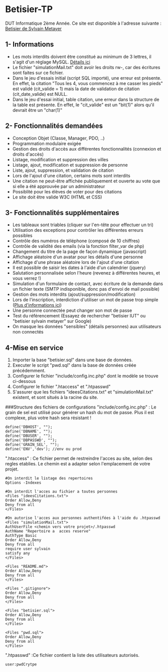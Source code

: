 # Betisier-TP

DUT Informatique 2ème Année. Ce site est disponible à l'adresse suivante : [Betisier de Sylvain Metayer](http://www.betisier.sylvainmetayer.fr)


## 1- Informations
- Les mots interdits doivent être constitué au minimum de 3 lettres, il s'agit d'un réglage MySQL. [Détails ici](http://stackoverflow.com/a/17797003)
- Le fichier "simulationMail.txt" doit avoir les droits rw-, car des écritures sont faites sur ce fichier.
- Dans le jeu d'essais initial (script SQL importé), une erreur est présente. En effet, la citation "Tous les 4, vous commencez à me casser les pieds" est validé (cit_valide = 1) mais la date de validation de citation (cit_date_valide) est NULL.
- Dans le jeu d'essai initial, table citation, une erreur dans la structure de la table est présente. En effet, le "cit_valide" est un "bit(1)" alors qu'il devrait être un "char(1)"

## 2- Fonctionnalités demandées
- Conception Objet (Classe, Manager, PDO, ..)
- Programmation modulaire exigée
- Gestion des droits d'accès aux différentes fonctionnalités (connexion et droits d'accès)
- Listage, modification et suppression des villes
- Listage, ajout, modification et suppression de personne
- Liste, ajout, suppression, et validation de citation
- Lors de l'ajout d'une citation, certains mots sont interdits
- Une citation ne peut-être affichée publiquement et ouverte au vote que si elle a été approuvée par un administrateur
- Possiblité pour les élèves de voter pour des citations
- Le site doit être valide W3C (HTML et CSS)

## 3- Fonctionnalités supplémentaires

- Les tableaux sont triables (cliquer sur l'en-tête pour effectuer un tri)
- Utilisation des exceptions pour contrôler les différentes erreurs possibles
- Contrôle des numéros de téléphone (composé de 10 chiffres)
- Contrôle de validité des emails (via la fonction filter_var de php)
- Changement du titre de la page de façon dynamique (javascript)
- Affichage aléatoire d'un avatar pour les détails d'une personne
- Affichage d'une phrase aléatoire lors de l'ajout d'une citation
- Il est possible de saisir les dates à l'aide d'un calendrier (jquery)
- Salutation personnalisée selon l'heure (revenez à différentes heures, et vous verrez !)
- Simulation d'un formulaire de contact, avec écriture de la demande dans un fichier texte (SMTP indisponible, donc pas d'envoi de mail possible)
- Gestion des mots interdits (ajout/suppression/modification)
- Lors de l'inscription, interdiction d'utiliser un mot de passe trop simple ([Plus d'informations ici](http://www.businessinsider.com/twitters-list-of-370-banned-passwords-2009-12))
- Une personne connectée peut changer son mot de passe
- Test du référencement (Essayez de rechercher "betisier IUT" ou "betisier sylvain metayer" sur Google)
- On masque les données "sensibles" (détails personnes) aux utilisateurs non connectés

## 4-Mise en service
1. Importer la base "betisier.sql" dans une base de données.
2. Executer le script "pwd.sql" dans la base de données créée précédemment.
3. Configurer le fichier "include/config.inc.php" dont le modèle se trouve ci-dessous
4. Configurer le fichier ".htaccess" et ".htpasswd"
5. S'assurer que les fichiers "ideesCitations.txt" et "simulationMail.txt" existent, et sont situés à la racine du site.

###Structure des fichiers de configurations
"include/config.inc.php" : Le grain de sel est utilisé pour générer un hash du mot de passe. Plus il est complexe, plus votre hash sera résistant !
```
define('DBHOST', "");
define('DBNAME', "");
define('DBUSER', "");
define('DBPASSWD', "");
define('GRAIN_SEL', "");
define('ENV','dev'); //env ou prod
```

".htaccess" : Ce fichier permet de restreindre l'acces au site, selon des regles etablies. Le chemin est a adapter selon l'emplacement de votre projet.
```
#On interdit le listage des repertoires
Options -Indexes

#On interdit l'acces au fichier a toutes personnes
<Files "ideesCitations.txt">
Order Allow,Deny
Deny from all
</Files>

#On autorise l'acces aux personnes authentifées à l'aide du .htpasswd
<Files "simulationMail.txt">
AuthUserFile <chemin vers votre projet>/.htpasswd
AuthName "Repertoire a  acces reserve"
AuthType Basic
Order Allow,Deny
Deny from all
require user sylvain
satisfy any
</Files>

<Files "README.md">
Order Allow,Deny
Deny from all
</Files>

<Files ".gitignore">
Order Allow,Deny
Deny from all
</Files>

<Files "betisier.sql">
Order Allow,Deny
Deny from all
</Files>

<Files "pwd.sql">
Order Allow,Deny
Deny from all
</Files>
```

".htpasswd" :Ce fichier contient la liste des utilisateurs autorisés.
```
user:pwdCrytpe
```
